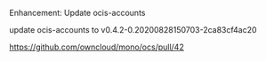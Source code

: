 Enhancement: Update ocis-accounts

update ocis-accounts to v0.4.2-0.20200828150703-2ca83cf4ac20

https://github.com/owncloud/mono/ocs/pull/42
